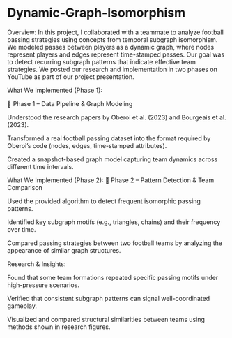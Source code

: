 # Dynamic-Graph-Isomorphism

Overview:
 In this project, I collaborated with a teammate to analyze football passing strategies using concepts from temporal subgraph isomorphism. We modeled passes between players as a dynamic graph, where nodes represent players and edges represent time-stamped passes. Our goal was to detect recurring subgraph patterns that indicate effective team strategies. We posted our research and implementation in two phases on YouTube as part of our project presentation.
 
What We Implemented (Phase 1):

🔗 Phase 1 – Data Pipeline & Graph Modeling

Understood the research papers by Oberoi et al. (2023) and Bourgeais et al. (2023).

Transformed a real football passing dataset into the format required by Oberoi’s code (nodes, edges, time-stamped attributes).

Created a snapshot-based graph model capturing team dynamics across different time intervals.


What We Implemented (Phase 2):
🔗 Phase 2 – Pattern Detection & Team Comparison

Used the provided algorithm to detect frequent isomorphic passing patterns.

Identified key subgraph motifs (e.g., triangles, chains) and their frequency over time.

Compared passing strategies between two football teams by analyzing the appearance of similar graph structures.


Research & Insights:

Found that some team formations repeated specific passing motifs under high-pressure scenarios.

Verified that consistent subgraph patterns can signal well-coordinated gameplay.

Visualized and compared structural similarities between teams using methods shown in research figures.
